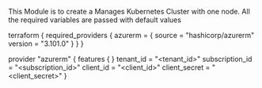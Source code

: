 This Module is to create a Manages Kubernetes Cluster with one node.
All the required variables are passed with default values

<Usage>

terraform {
  required_providers {
    azurerm = {
      source = "hashicorp/azurerm"
      version = "3.101.0"
    }
  }
}

provider "azurerm" {
  features {
  }
  tenant_id       = "<tenant_id>"
  subscription_id = "<subscription_id>"
  client_id       = "<client_id>"
  client_secret   = "<client_secret>"
}

<Paste the Provision Instructions here>
